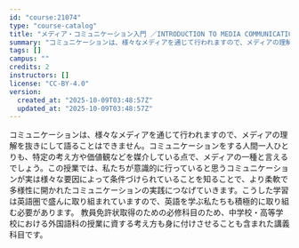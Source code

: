 ```yaml
---
id: "course:21074"
type: "course-catalog"
title: "メディア・コミュニケーション入門 ／INTRODUCTION TO MEDIA COMMUNICATION"
summary: "コミュニケーションは、様々なメディアを通じて行われますので、メディアの理解を抜きにして語ることはできません。コミュニケーションをする人間一人ひとりも、特定の考え方や価値観などを媒介している点で、メディアの一種と言えるでしょう。この授業では、…"
tags: []
campus: ""
credits: 2
instructors: []
license: "CC-BY-4.0"
version:
  created_at: "2025-10-09T03:48:57Z"
  updated_at: "2025-10-09T03:48:57Z"
---
```

コミュニケーションは、様々なメディアを通じて行われますので、メディアの理解を抜きにして語ることはできません。コミュニケーションをする人間一人ひとりも、特定の考え方や価値観などを媒介している点で、メディアの一種と言えるでしょう。この授業では、私たちが意識的に行っていると思うコミュニケーションが実は様々な要因によって条件づけられていることを知ることで、より柔軟で多様性に開かれたコミュニケーションの実践につなげていきます。こうした学習は英語圏で盛んに取り組まれていますので、英語を学ぶ私たちも積極的に取り組む必要があります。 教員免許状取得のための必修科目のため、中学校・高等学校における外国語科の授業に資する考え方も身に付けさせることも含まれた講義科目です。
